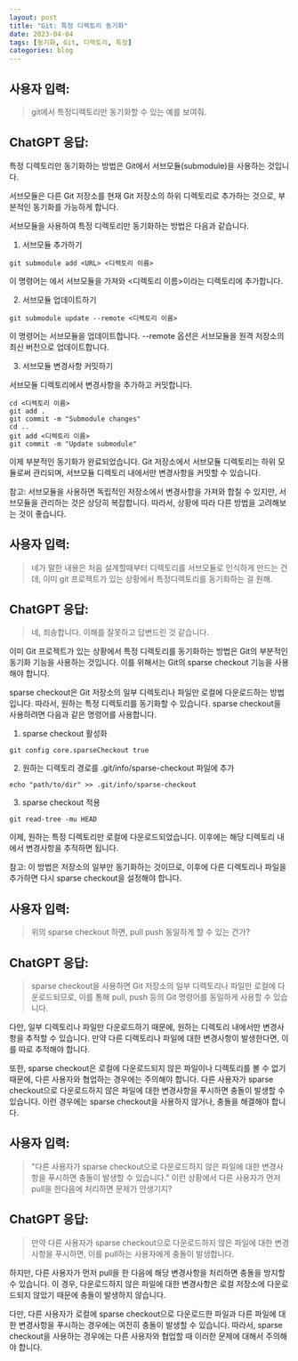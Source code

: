 ```yaml
---
layout: post
title: "Git: 특정 디렉토리 동기화"
date: 2023-04-04
tags: [동기화, Git, 디렉토리, 특정]
categories: blog
---
```


## 사용자 입력:
> git에서 특정디렉토리만 동기화할 수 있는 예를 보여줘.

## ChatGPT 응답:
> 

특정 디렉토리만 동기화하는 방법은 Git에서 서브모듈(submodule)을 사용하는 것입니다. 

서브모듈은 다른 Git 저장소를 현재 Git 저장소의 하위 디렉토리로 추가하는 것으로, 부분적인 동기화를 가능하게 합니다. 

서브모듈을 사용하여 특정 디렉토리만 동기화하는 방법은 다음과 같습니다.

1. 서브모듈 추가하기

```
git submodule add <URL> <디렉토리 이름>
```

이 명령어는 <URL>에서 서브모듈을 가져와 <디렉토리 이름>이라는 디렉토리에 추가합니다.

2. 서브모듈 업데이트하기

```
git submodule update --remote <디렉토리 이름>
```

이 명령어는 서브모듈을 업데이트합니다. --remote 옵션은 서브모듈을 원격 저장소의 최신 버전으로 업데이트합니다.

3. 서브모듈 변경사항 커밋하기

서브모듈 디렉토리에서 변경사항을 추가하고 커밋합니다.

```
cd <디렉토리 이름>
git add .
git commit -m "Submodule changes"
cd ..
git add <디렉토리 이름>
git commit -m "Update submodule"
```

이제 부분적인 동기화가 완료되었습니다. Git 저장소에서 서브모듈 디렉토리는 하위 모듈로써 관리되며, 서브모듈 디렉토리 내에서만 변경사항을 커밋할 수 있습니다.

참고: 서브모듈을 사용하면 독립적인 저장소에서 변경사항을 가져와 합칠 수 있지만, 서브모듈을 관리하는 것은 상당히 복잡합니다. 따라서, 상황에 따라 다른 방법을 고려해보는 것이 좋습니다.

## 사용자 입력:
> 네가 말한 내용은 처음 설계할때부터 디렉토리를 서브모듈로 인식하게 만드는 건데, 이미 git 프로젝트가 있는 상황에서 특정디렉토리를 동기화하는 걸 원해.

## ChatGPT 응답:
> 네, 죄송합니다. 이해를 잘못하고 답변드린 것 같습니다.

이미 Git 프로젝트가 있는 상황에서 특정 디렉토리를 동기화하는 방법은 Git의 부분적인 동기화 기능을 사용하는 것입니다. 이를 위해서는 Git의 sparse checkout 기능을 사용해야 합니다.

sparse checkout은 Git 저장소의 일부 디렉토리나 파일만 로컬에 다운로드하는 방법입니다. 따라서, 원하는 특정 디렉토리를 동기화할 수 있습니다. sparse checkout을 사용하려면 다음과 같은 명령어를 사용합니다.

1. sparse checkout 활성화

```
git config core.sparseCheckout true
```

2. 원하는 디렉토리 경로를 .git/info/sparse-checkout 파일에 추가

```
echo "path/to/dir" >> .git/info/sparse-checkout
```

3. sparse checkout 적용

```
git read-tree -mu HEAD
```

이제, 원하는 특정 디렉토리만 로컬에 다운로드되었습니다. 이후에는 해당 디렉토리 내에서 변경사항을 추적하면 됩니다. 

참고: 이 방법은 저장소의 일부만 동기화하는 것이므로, 이후에 다른 디렉토리나 파일을 추가하면 다시 sparse checkout을 설정해야 합니다.

## 사용자 입력:
> 위의 sparse checkout 하면, pull push 동일하게 할 수 있는 건가?

## ChatGPT 응답:
> sparse checkout을 사용하면 Git 저장소의 일부 디렉토리나 파일만 로컬에 다운로드되므로, 이를 통해 pull, push 등의 Git 명령어를 동일하게 사용할 수 있습니다. 

다만, 일부 디렉토리나 파일만 다운로드하기 때문에, 원하는 디렉토리 내에서만 변경사항을 추적할 수 있습니다. 만약 다른 디렉토리나 파일에 대한 변경사항이 발생한다면, 이를 따로 추적해야 합니다.

또한, sparse checkout은 로컬에 다운로드되지 않은 파일이나 디렉토리를 볼 수 없기 때문에, 다른 사용자와 협업하는 경우에는 주의해야 합니다. 다른 사용자가 sparse checkout으로 다운로드하지 않은 파일에 대한 변경사항을 푸시하면 충돌이 발생할 수 있습니다. 이런 경우에는 sparse checkout을 사용하지 않거나, 충돌을 해결해야 합니다.

## 사용자 입력:
> "다른 사용자가 sparse checkout으로 다운로드하지 않은 파일에 대한 변경사항을 푸시하면 충돌이 발생할 수 있습니다." 이런 상황에서 다른 사용자가 먼저 pull을 한다음에 처리하면 문제가 안생기지?

## ChatGPT 응답:
> 만약 다른 사용자가 sparse checkout으로 다운로드하지 않은 파일에 대한 변경사항을 푸시하면, 이를 pull하는 사용자에게 충돌이 발생합니다. 

하지만, 다른 사용자가 먼저 pull을 한 다음에 해당 변경사항을 처리하면 충돌을 방지할 수 있습니다. 이 경우, 다운로드하지 않은 파일에 대한 변경사항은 로컬 저장소에 다운로드되지 않았기 때문에 충돌이 발생하지 않습니다.

다만, 다른 사용자가 로컬에 sparse checkout으로 다운로드한 파일과 다른 파일에 대한 변경사항을 푸시하는 경우에는 여전히 충돌이 발생할 수 있습니다. 따라서, sparse checkout을 사용하는 경우에는 다른 사용자와 협업할 때 이러한 문제에 대해서 주의해야 합니다.

